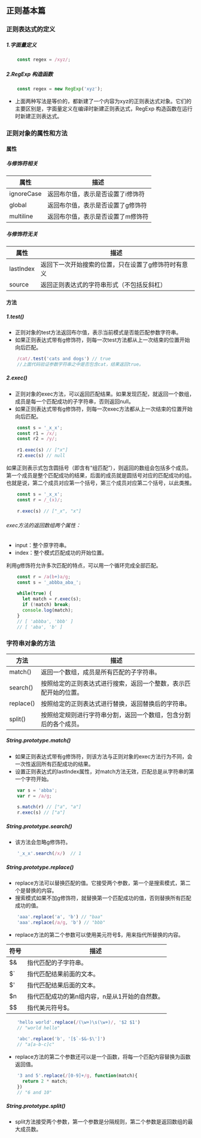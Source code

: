 ## 正则基本篇

### 正则表达式的定义

##### 1.字面量定义

```javascript
    const regex = /xyz/;
```
##### 2.RegExp 构造函数

```javascript
    const regex = new RegExp('xyz');
```

- 上面两种写法是等价的，都新建了一个内容为xyz的正则表达式对象。它们的主要区别是，字面量定义在编译时新建正则表达式，RegExp 构造函数在运行时新建正则表达式。

### 正则对象的属性和方法

#### 属性

##### 与修饰符相关

属性 | 描述
---|---
ignoreCase | 返回布尔值，表示是否设置了i修饰符
global | 返回布尔值，表示是否设置了g修饰符
multiline | 返回布尔值，表示是否设置了m修饰符

##### 与修饰符无关

属性 | 描述
---|---
lastIndex | 返回下一次开始搜索的位置，只在设置了g修饰符时有意义
source | 返回正则表达式的字符串形式（不包括反斜杠）

#### 方法 

##### 1.test()
- 正则对象的test方法返回布尔值，表示当前模式是否能匹配参数字符串。
- 如果正则表达式带有g修饰符，则每一次test方法都从上一次结束的位置开始向后匹配。

```javascript
    /cat/.test('cats and dogs') // true
    //上面代码验证参数字符串之中是否包含cat，结果返回true。
```

##### 2.exec()
- 正则对象的exec方法，可以返回匹配结果。如果发现匹配，就返回一个数组，成员是每一个匹配成功的子字符串，否则返回null。
- 如果正则表达式带有g修饰符，则每一次exec方法都从上一次结束的位置开始向后匹配。

```javascript
    const s = '_x_x';
    const r1 = /x/;
    const r2 = /y/;
    
    r1.exec(s) // ["x"]
    r2.exec(s) // null
```

如果正则表示式包含圆括号（即含有“组匹配”），则返回的数组会包括多个成员。第一个成员是整个匹配成功的结果，后面的成员就是圆括号对应的匹配成功的组。也就是说，第二个成员对应第一个括号，第三个成员对应第二个括号，以此类推。


```javascript
    const s = '_x_x';
    const r = /_(x)/;
    
    r.exec(s) // ["_x", "x"]
```

###### exec方法的返回数组两个属性：
- input：整个原字符串。
- index：整个模式匹配成功的开始位置。

利用g修饰符允许多次匹配的特点，可以用一个循环完成全部匹配。

```javascript
    const r = /a(b+)a/g;
    const s = '_abbba_aba_';
    
    while(true) {
      let match = r.exec(s);
      if (!match) break;
      console.log(match);
    }
    // [ 'abbba', 'bbb' ]
    // [ 'aba', 'b' ]
```

### 字符串对象的方法

方法 | 描述
---|---
match() | 返回一个数组，成员是所有匹配的子字符串。
search() | 按照给定的正则表达式进行搜索，返回一个整数，表示匹配开始的位置。
replace() | 按照给定的正则表达式进行替换，返回替换后的字符串。
split() | 按照给定规则进行字符串分割，返回一个数组，包含分割后的各个成员。

##### String.prototype.match()
- 如果正则表达式带有g修饰符，则该方法与正则对象的exec方法行为不同，会一次性返回所有匹配成功的结果。
- 设置正则表达式的lastIndex属性，对match方法无效，匹配总是从字符串的第一个字符开始。

```javascript
    var s = 'abba';
    var r = /a/g;
    
    s.match(r) // ["a", "a"]
    r.exec(s) // ["a"]
```

##### String.prototype.search()
- 该方法会忽略g修饰符。

```javascript
    '_x_x'.search(/x/)  // 1
```

##### String.prototype.replace()
- replace方法可以替换匹配的值。它接受两个参数，第一个是搜索模式，第二个是替换的内容。
- 搜索模式如果不加g修饰符，就替换第一个匹配成功的值，否则替换所有匹配成功的值。

```javascript
    'aaa'.replace('a', 'b') // "baa"
    'aaa'.replace(/a/g, 'b') // "bbb"
```

- replace方法的第二个参数可以使用美元符号$，用来指代所替换的内容。

符号 | 描述
---|---
$& | 指代匹配的子字符串。
$` | 指代匹配结果前面的文本。
$' | 指代匹配结果后面的文本。
$n | 指代匹配成功的第n组内容，n是从1开始的自然数。
$$ | 指代美元符号$。

```javascript
    'hello world'.replace(/(\w+)\s(\w+)/, '$2 $1')
    // "world hello"
    
    'abc'.replace('b', '[$`-$&-$\']')
    // "a[a-b-c]c"
```
- replace方法的第二个参数还可以是一个函数，将每一个匹配内容替换为函数返回值。

```javascript
    '3 and 5'.replace(/[0-9]+/g, function(match){
      return 2 * match;
    })
    // "6 and 10"
```

##### String.prototype.split()
- split方法接受两个参数，第一个参数是分隔规则，第二个参数是返回数组的最大成员数。